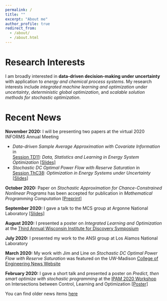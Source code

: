 ```yaml
---
permalink: /
title: ""
excerpt: "About me"
author_profile: true
redirect_from: 
  - /about/
  - /about.html
---
```

Research Interests
======

I am broadly interested in **data-driven decision-making under uncertainty** with application to *energy and chemical process systems*. My research interests include *integrated machine learning and optimization under uncertainty*, *deterministic global optimization*, and *scalable solution methods for stochastic optimization*.


Recent News
======

**November 2020:** I will be presenting two papers at the virtual 2020 INFORMS Annual Meeting
* *Data-driven Sample Average Approximation with Covariate Information* in <br/> <a href = "https://www.abstractsonline.com/pp8/#!/9022/session/2220" target="_blank">Session TD11</a>: *Data, Statistics and Learning in Energy System Optimization* <a href = "https://rohitkannan.github.io/presentations/Kannan_INFORMS20_DDSAA.pdf" target="_blank">[Slides]</a>
* *Stochastic DC Optimal Power Flow with Reserve Saturation* in <br/> <a href = "https://www.abstractsonline.com/pp8/#!/9022/session/2845" target="_blank">Session ThC38</a>: *Optimization in Energy Systems under Uncertainty* <a href = "https://rohitkannan.github.io/presentations/Kannan_INFORMS20_SDCOPF.pdf" target="_blank">[Slides]</a>

**October 2020:** Paper on *Stochastic Approximation for Chance-Constrained Nonlinear Programs* has been accepted for publication in *Mathematical Programming Computation* <a href = "https://arxiv.org/abs/1812.07066" target="_blank">[Preprint]</a>

**September 2020:** I gave a talk to the MCS group at Argonne National Laboratory <a href = "https://rohitkannan.github.io/presentations/Kannan_Argonne_September_2020.pdf" target="_blank">[Slides]</a>

**August 2020:** I presented a poster on *Integrated Learning and Optimization* at the <a href = "https://wid.wisc.edu/wid-symposium/" target="_blank">Third Annual Wisconsin Institute for Discovery Symposium</a>

**July 2020:** I presented my work to the ANSI group at Los Alamos National Laboratory

**March 2020:** My work with Jim and Line on *Stochastic DC Optimal Power Flow with Reserve Saturation* was featured on the UW-Madison <a href = "https://www.engr.wisc.edu/news/power-tools-new-math-model-optimizes-energy/" target="_blank">College of Engineering News Website </a>

**February 2020:** I gave a short talk and presented a poster on *Predict, then smart optimize with stochastic programming* at the <a href = "http://www.ipam.ucla.edu/programs/workshops/intersections-between-control-learning-and-optimization/" target="_blank">IPAM 2020 Workshop</a> on Intersections between Control, Learning and Optimization <a href = "https://rohitkannan.github.io/presentations/Kannan_IPAM20_DDSAA.pdf" target="_blank">[Poster]</a>

You can find older news items [here](https://rohitkannan.github.io/news/)
